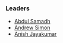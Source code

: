 ### Leaders
* [Abdul Samadh](mailto:abdul.samadh@owasp.org)
* [Andrew Simon](mailto:andrew.simon@owasp.org)
* [Anish Jayakumar](mailto:amish.jayakumar@owasp.org)
